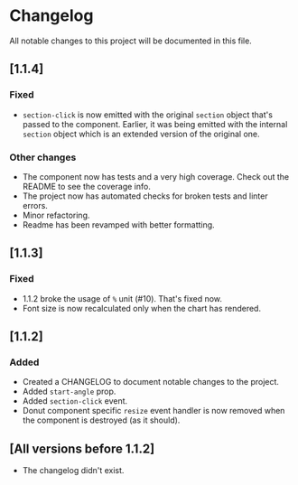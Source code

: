 # Changelog

All notable changes to this project will be documented in this file.

## [1.1.4]

### Fixed

- `section-click` is now emitted with the original `section` object that's passed to the component. Earlier, it was being emitted with the internal `section` object which is an extended version of the original one.

### Other changes

- The component now has tests and a very high coverage. Check out the README to see the coverage info.
- The project now has automated checks for broken tests and linter errors.
- Minor refactoring.
- Readme has been revamped with better formatting.

## [1.1.3]

### Fixed

- 1.1.2 broke the usage of `%` unit (#10). That's fixed now.
- Font size is now recalculated only when the chart has rendered.


## [1.1.2]

### Added

- Created a CHANGELOG to document notable changes to the project.
- Added `start-angle` prop.
- Added `section-click` event.
- Donut component specific `resize` event handler is now removed when the component is destroyed (as it should).


## [All versions before 1.1.2]

- The changelog didn't exist.
